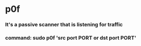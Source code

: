 # p0f 

### It's a passive scanner that is listening for traffic

### command: sudo p0f 'src port PORT or dst port PORT'
